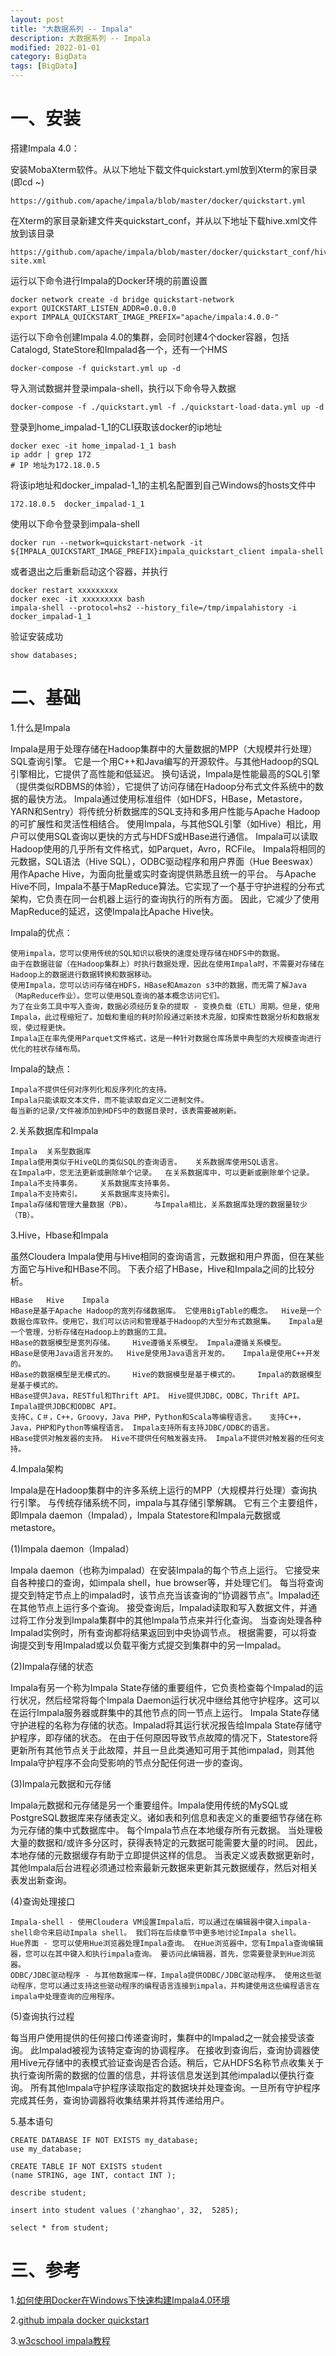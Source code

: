 ```yaml
---
layout: post
title: "大数据系列 -- Impala"
description: 大数据系列 -- Impala
modified: 2022-01-01
category: BigData
tags: [BigData]
---
```


# 一、安装

搭建Impala 4.0：

安装MobaXterm软件。从以下地址下载文件quickstart.yml放到Xterm的家目录(即cd ~)

    https://github.com/apache/impala/blob/master/docker/quickstart.yml

在Xterm的家目录新建文件夹quickstart_conf，并从以下地址下载hive.xml文件放到该目录

    https://github.com/apache/impala/blob/master/docker/quickstart_conf/hive-site.xml

运行以下命令进行Impala的Docker环境的前置设置

    docker network create -d bridge quickstart-network
    export QUICKSTART_LISTEN_ADDR=0.0.0.0
    export IMPALA_QUICKSTART_IMAGE_PREFIX="apache/impala:4.0.0-"

运行以下命令创建Impala 4.0的集群，会同时创建4个docker容器，包括Catalogd, StateStore和Impalad各一个，还有一个HMS

    docker-compose -f quickstart.yml up -d

导入测试数据并登录impala-shell，执行以下命令导入数据

    docker-compose -f ./quickstart.yml -f ./quickstart-load-data.yml up -d

登录到home_impalad-1_1的CLI获取该docker的ip地址

    docker exec -it home_impalad-1_1 bash
    ip addr | grep 172
    # IP 地址为172.18.0.5

将该ip地址和docker_impalad-1_1的主机名配置到自己Windows的hosts文件中

    172.18.0.5  docker_impalad-1_1

使用以下命令登录到impala-shell

    docker run --network=quickstart-network -it ${IMPALA_QUICKSTART_IMAGE_PREFIX}impala_quickstart_client impala-shell

或者退出之后重新启动这个容器，并执行

    docker restart xxxxxxxxx
    docker exec -it xxxxxxxxx bash
    impala-shell --protocol=hs2 --history_file=/tmp/impalahistory -i docker_impalad-1_1

验证安装成功

    show databases;

# 二、基础

1.什么是Impala

Impala是用于处理存储在Hadoop集群中的大量数据的MPP（大规模并行处理）SQL查询引擎。 它是一个用C++和Java编写的开源软件。与其他Hadoop的SQL引擎相比，它提供了高性能和低延迟。
换句话说，Impala是性能最高的SQL引擎（提供类似RDBMS的体验），它提供了访问存储在Hadoop分布式文件系统中的数据的最快方法。
Impala通过使用标准组件（如HDFS，HBase，Metastore，YARN和Sentry）将传统分析数据库的SQL支持和多用户性能与Apache Hadoop的可扩展性和灵活性相结合。
使用Impala，与其他SQL引擎（如Hive）相比，用户可以使用SQL查询以更快的方式与HDFS或HBase进行通信。
Impala可以读取Hadoop使用的几乎所有文件格式，如Parquet，Avro，RCFile。
Impala将相同的元数据，SQL语法（Hive SQL），ODBC驱动程序和用户界面（Hue Beeswax）用作Apache Hive，为面向批量或实时查询提供熟悉且统一的平台。
与Apache Hive不同，Impala不基于MapReduce算法。它实现了一个基于守护进程的分布式架构，它负责在同一台机器上运行的查询执行的所有方面。
因此，它减少了使用MapReduce的延迟，这使Impala比Apache Hive快。

Impala的优点：

    使用impala，您可以使用传统的SQL知识以极快的速度处理存储在HDFS中的数据。
    由于在数据驻留（在Hadoop集群上）时执行数据处理，因此在使用Impala时，不需要对存储在Hadoop上的数据进行数据转换和数据移动。
    使用Impala，您可以访问存储在HDFS，HBase和Amazon s3中的数据，而无需了解Java（MapReduce作业）。您可以使用SQL查询的基本概念访问它们。
    为了在业务工具中写入查询，数据必须经历复杂的提取 - 变换负载（ETL）周期。但是，使用Impala，此过程缩短了。加载和重组的耗时阶段通过新技术克服，如探索性数据分析和数据发现，使过程更快。
    Impala正在率先使用Parquet文件格式，这是一种针对数据仓库场景中典型的大规模查询进行优化的柱状存储布局。

Impala的缺点：

    Impala不提供任何对序列化和反序列化的支持。
    Impala只能读取文本文件，而不能读取自定义二进制文件。
    每当新的记录/文件被添加到HDFS中的数据目录时，该表需要被刷新。

2.关系数据库和Impala

    Impala	关系型数据库
    Impala使用类似于HiveQL的类似SQL的查询语言。	关系数据库使用SQL语言。
    在Impala中，您无法更新或删除单个记录。	在关系数据库中，可以更新或删除单个记录。
    Impala不支持事务。	关系数据库支持事务。
    Impala不支持索引。	关系数据库支持索引。
    Impala存储和管理大量数据（PB）。	 与Impala相比，关系数据库处理的数据量较少（TB）。

3.Hive，Hbase和Impala

虽然Cloudera Impala使用与Hive相同的查询语言，元数据和用户界面，但在某些方面它与Hive和HBase不同。 下表介绍了HBase，Hive和Impala之间的比较分析。

    HBase	Hive	Impala
    HBase是基于Apache Hadoop的宽列存储数据库。 它使用BigTable的概念。	Hive是一个数据仓库软件。使用它，我们可以访问和管理基于Hadoop的大型分布式数据集。	Impala是一个管理，分析存储在Hadoop上的数据的工具。
    HBase的数据模型是宽列存储。	Hive遵循关系模型。	Impala遵循关系模型。
    HBase是使用Java语言开发的。	Hive是使用Java语言开发的。	Impala是使用C++开发的。
    HBase的数据模型是无模式的。	Hive的数据模型是基于模式的。	Impala的数据模型是基于模式的。
    HBase提供Java，RESTful和Thrift API。	Hive提供JDBC，ODBC，Thrift API。	Impala提供JDBC和ODBC API。
    支持C，C＃，C++，Groovy，Java PHP，Python和Scala等编程语言。	支持C++，Java，PHP和Python等编程语言。	Impala支持所有支持JDBC/ODBC的语言。
    HBase提供对触发器的支持。	Hive不提供任何触发器支持。	Impala不提供对触发器的任何支持。

4.Impala架构

Impala是在Hadoop集群中的许多系统上运行的MPP（大规模并行处理）查询执行引擎。
与传统存储系统不同，impala与其存储引擎解耦。 它有三个主要组件，即Impala daemon（Impalad），Impala Statestore和Impala元数据或metastore。

(1)Impala daemon（Impalad）

Impala daemon（也称为impalad）在安装Impala的每个节点上运行。 它接受来自各种接口的查询，如impala shell，hue browser等，并处理它们。
每当将查询提交到特定节点上的impalad时，该节点充当该查询的“协调器节点”。Impalad还在其他节点上运行多个查询。
接受查询后，Impalad读取和写入数据文件，并通过将工作分发到Impala集群中的其他Impala节点来并行化查询。
当查询处理各种Impalad实例时，所有查询都将结果返回到中央协调节点。
根据需要，可以将查询提交到专用Impalad或以负载平衡方式提交到集群中的另一Impalad。

(2)Impala存储的状态

Impala有另一个称为Impala State存储的重要组件，它负责检查每个Impalad的运行状况，然后经常将每个Impala Daemon运行状况中继给其他守护程序。这可以在运行Impala服务器或群集中的其他节点的同一节点上运行。
Impala State存储守护进程的名称为存储的状态。Impalad将其运行状况报告给Impala State存储守护程序，即存储的状态。
在由于任何原因导致节点故障的情况下，Statestore将更新所有其他节点关于此故障，并且一旦此类通知可用于其他impalad，则其他Impala守护程序不会向受影响的节点分配任何进一步的查询。

(3)Impala元数据和元存储

Impala元数据和元存储是另一个重要组件。Impala使用传统的MySQL或PostgreSQL数据库来存储表定义。诸如表和列信息和表定义的重要细节存储在称为元存储的集中式数据库中。
每个Impala节点在本地缓存所有元数据。 当处理极大量的数据和/或许多分区时，获得表特定的元数据可能需要大量的时间。 因此，本地存储的元数据缓存有助于立即提供这样的信息。
当表定义或表数据更新时，其他Impala后台进程必须通过检索最新元数据来更新其元数据缓存，然后对相关表发出新查询。

(4)查询处理接口

    Impala-shell - 使用Cloudera VM设置Impala后，可以通过在编辑器中键入impala-shell命令来启动Impala shell。 我们将在后续章节中更多地讨论Impala shell。
    Hue界面 - 您可以使用Hue浏览器处理Impala查询。 在Hue浏览器中，您有Impala查询编辑器，您可以在其中键入和执行impala查询。 要访问此编辑器，首先，您需要登录到Hue浏览器。
    ODBC/JDBC驱动程序 - 与其他数据库一样，Impala提供ODBC/JDBC驱动程序。 使用这些驱动程序，您可以通过支持这些驱动程序的编程语言连接到impala，并构建使用这些编程语言在impala中处理查询的应用程序。

(5)查询执行过程

每当用户使用提供的任何接口传递查询时，集群中的Impalad之一就会接受该查询。 此Impalad被视为该特定查询的协调程序。
在接收到查询后，查询协调器使用Hive元存储中的表模式验证查询是否合适。稍后，它从HDFS名称节点收集关于执行查询所需的数据的位置的信息，并将该信息发送到其他impalad以便执行查询。
所有其他Impala守护程序读取指定的数据块并处理查询。一旦所有守护程序完成其任务，查询协调器将收集结果并将其传递给用户。

5.基本语句

    CREATE DATABASE IF NOT EXISTS my_database;
    use my_database;

    CREATE TABLE IF NOT EXISTS student
    (name STRING, age INT, contact INT );

    describe student;

    insert into student values ('zhanghao', 32,  5285);

    select * from student;

# 三、参考

1.[如何使用Docker在Windows下快速构建Impala4.0环境](https://www.modb.pro/db/108902)

2.[github impala docker quickstart](https://github.com/apache/impala/tree/master/docker)

3.[w3cschool impala教程](https://www.w3cschool.cn/impala/impala_overview.html)

